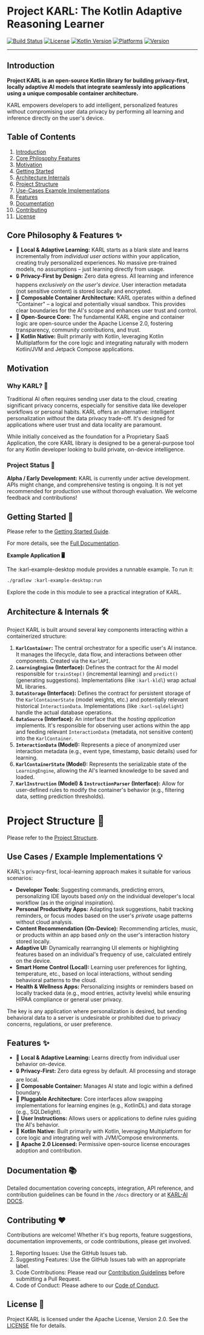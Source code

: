 # Project KARL: The Kotlin Adaptive Reasoning Learner

[![Build Status](https://img.shields.io/badge/build-passing-brightgreen?style=flat-square)](<!-- Link to your CI build status -->)
[![License](https://img.shields.io/badge/License-Apache%202.0-blue.svg?style=flat-square)](https://opensource.org/licenses/Apache-2.0)
[![Kotlin Version](https://img.shields.io/badge/Kotlin-1.9.23%2B-blue.svg?style=flat-square)](https://kotlinlang.org)
[![Platforms](https://img.shields.io/badge/Platform-JVM%20%7C%20Multiplatform%20Core-orange?style=flat-square)](#modules-overview)
[![Version](https://img.shields.io/badge/Version-x.y.z%20(Alpha)-yellow?style=flat-square)](<!-- Link to Releases/Tags -->)

---

## Introduction

**Project KARL is an open-source Kotlin library for building privacy-first, locally adaptive AI models that integrate seamlessly into applications using a unique composable container architecture.**

KARL empowers developers to add intelligent, personalized features without compromising user data privacy by performing all learning and inference directly on the user's device.

## Table of Contents

1. [Introduction](#introduction)
2. [Core Philosophy Features](#core-philosophy--features-)
3. [Motivation](#motivation-)
4. [Getting Started](#getting-started-)
5. [Architecture Internals](#architecture--internals-)
6. [Project Structure](#project-structure-)
7. [Use-Cases Example Implementations](#use-cases--example-implementations-)
8. [Features](#features-)
9. [Documentation](#documentation-)
10. [Contributing](#contributing-)
11. [License](#license-)


## Core Philosophy & Features ✨

*   🧠 **Local & Adaptive Learning:** KARL starts as a blank slate and learns incrementally from *individual user actions* within your application, creating truly personalized experiences. No massive pre-trained models, no assumptions – just learning directly from usage.
*   🔒 **Privacy-First by Design:** Zero data egress. All learning and inference happens *exclusively on the user's device*. User interaction metadata (not sensitive content) is stored locally and encrypted.
*   🧩 **Composable Container Architecture:** KARL operates within a defined "Container" – a logical and potentially visual sandbox. This provides clear boundaries for the AI's scope and enhances user trust and control.
*   🤝 **Open-Source Core:** The fundamental KARL engine and container logic are open-source under the Apache License 2.0, fostering transparency, community contributions, and trust.
*   🚀 **Kotlin Native:** Built primarily with Kotlin, leveraging Kotlin Multiplatform for the core logic and integrating naturally with modern Kotlin/JVM and Jetpack Compose applications.

## Motivation 

### Why KARL? 🤔

Traditional AI often requires sending user data to the cloud, creating significant privacy concerns, especially for sensitive data like developer workflows or personal habits. KARL offers an alternative: intelligent personalization *without* the data privacy trade-off. It's designed for applications where user trust and data locality are paramount.

While initially conceived as the foundation for a Proprietary SaaS Application, the core KARL library is designed to be a general-purpose tool for any Kotlin developer looking to build private, on-device intelligence.

### Project Status 🚧

**Alpha / Early Development:** KARL is currently under active development. APIs might change, and comprehensive testing is ongoing. It is not yet recommended for production use without thorough evaluation. We welcome feedback and contributions!

## Getting Started 🚀

Please refer to the [Getting Started Guide](https://github.com/theaniketraj/project-karl/blob/main/GETTING_STARTED.md).

For more details, see the [Full Documentation]().

**Example Application 🖥️**

The :karl-example-desktop module provides a runnable example. To run it:

```bash
./gradlew :karl-example-desktop:run
```

Explore the code in this module to see a practical integration of KARL.

## Architecture & Internals 🛠️

Project KARL is built around several key components interacting within a containerized structure:

1.  **`KarlContainer`:** The central orchestrator for a specific user's AI instance. It manages the lifecycle, data flow, and interactions between other components. Created via the `KarlAPI`.
2.  **`LearningEngine` (Interface):** Defines the contract for the AI model responsible for `trainStep()` (incremental learning) and `predict()` (generating suggestions). Implementations (like `:karl-kldl`) wrap actual ML libraries.
3.  **`DataStorage` (Interface):** Defines the contract for persistent storage of the `KarlContainerState` (model weights, etc.) and potentially relevant historical `InteractionData`. Implementations (like `:karl-sqldelight`) handle the actual database operations.
4.  **`DataSource` (Interface):** An interface that the *hosting application* implements. It's responsible for observing user actions within the app and feeding relevant `InteractionData` (metadata, not sensitive content) into the `KarlContainer`.
5.  **`InteractionData` (Model):** Represents a piece of anonymized user interaction metadata (e.g., event type, timestamp, basic details) used for learning.
6.  **`KarlContainerState` (Model):** Represents the serializable state of the `LearningEngine`, allowing the AI's learned knowledge to be saved and loaded.
7.  **`KarlInstruction` (Model) & `InstructionParser` (Interface):** Allow for user-defined rules to modify the container's behavior (e.g., filtering data, setting prediction thresholds).

# Project Structure 📂

Please refer to the [Project Structure](https://github.com/theaniketraj/project-karl/blob/main/PROJECT_STRUCTURE.md).

## Use Cases / Example Implementations 💡

KARL's privacy-first, local-learning approach makes it suitable for various scenarios:

*   **Developer Tools:** Suggesting commands, predicting errors, personalizing IDE layouts based *only* on the individual developer's local workflow (as in the original inspiration).
*   **Personal Productivity Apps:** Adapting task suggestions, habit tracking reminders, or focus modes based on the user's *private* usage patterns without cloud analysis.
*   **Content Recommendation (On-Device):** Recommending articles, music, or products within an app based *only* on the user's interaction history stored locally.
*   **Adaptive UI:** Dynamically rearranging UI elements or highlighting features based on an individual's frequency of use, calculated entirely on the device.
*   **Smart Home Control (Local):** Learning user preferences for lighting, temperature, etc., based on local interactions, without sending behavioral patterns to the cloud.
*   **Health & Wellness Apps:** Personalizing insights or reminders based on locally tracked data (e.g., mood entries, activity levels) while ensuring HIPAA compliance or general user privacy.

The key is any application where personalization is desired, but sending behavioral data to a server is undesirable or prohibited due to privacy concerns, regulations, or user preference.

## Features ✨

*   🧠 **Local & Adaptive Learning:** Learns directly from individual user behavior on-device.
*   🔒 **Privacy-First:** Zero data egress by default. All processing and storage are local.
*   🧩 **Composable Container:** Manages AI state and logic within a defined boundary.
*   🔧 **Pluggable Architecture:** Core interfaces allow swapping implementations for learning engines (e.g., KotlinDL) and data storage (e.g., SQLDelight).
*   📜 **User Instructions:** Allows users or applications to define rules guiding the AI's behavior.
*   🚀 **Kotlin Native:** Built primarily with Kotlin, leveraging Multiplatform for core logic and integrating well with JVM/Compose environments.
*   📄 **Apache 2.0 Licensed:** Permissive open-source license encourages adoption and contribution.

## Documentation 📚

Detailed documentation covering concepts, integration, API reference, and contribution guidelines can be found
in the `/docs` directory or at [KARL-AI DOCS]().

## Contributing ❤️

Contributions are welcome! Whether it's bug reports, feature suggestions, documentation improvements, or code contributions, please get involved.

1. Reporting Issues: Use the GitHub Issues tab.
2. Suggesting Features: Use the GitHub Issues tab with an appropriate label.
3. Code Contributions: Please read our [Contribution Guidelines](https://github.com/theaniketraj/project-karl/blob/main/CONTRIBUTING.md) before submitting a Pull Request.
4. Code of Conduct: Please adhere to our [Code of Conduct](https://github.com/theaniketraj/project-karl/blob/main/CODE_OF_CONDUCT.md).

## License 📄

Project KARL is licensed under the Apache License, Version 2.0. See the [LICENSE](https://github.com/theaniketraj/project-karl/blob/main/LICENSE) file for details.
